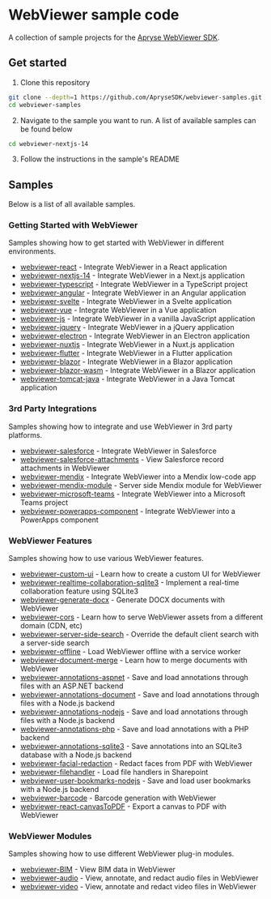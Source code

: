 # WebViewer sample code

A collection of sample projects for the [Apryse WebViewer SDK](https://apryse.com/products/webviewer).

## Get started

1. Clone this repository

```bash
git clone --depth=1 https://github.com/ApryseSDK/webviewer-samples.git
cd webviewer-samples
```

2. Navigate to the sample you want to run. A list of available samples can be found below

```bash
cd webviewer-nextjs-14
```

3. Follow the instructions in the sample's README

## Samples

Below is a list of all available samples.

### Getting Started with WebViewer
Samples showing how to get started with WebViewer in different environments.

- [webviewer-react](./webviewer-react) - Integrate WebViewer in a React application
- [webviewer-nextjs-14](./webviewer-nextjs-14) - Integrate WebViewer in a Next.js application
- [webviewer-typescript](./webviewer-typescript) - Integrate WebViewer in a TypeScript project
- [webviewer-angular](./webviewer-angular) - Integrate WebViewer in an Angular application
- [webviewer-svelte](./webviewer-svelte) - Integrate WebViewer in a Svelte application
- [webviewer-vue](./webviewer-vue) - Integrate WebViewer in a Vue application
- [webviewer-js](./webviewer-js) - Integrate WebViewer in a vanilla JavaScript application
- [webviewer-jquery](./webviewer-jquery) - Integrate WebViewer in a jQuery application
- [webviewer-electron](./webviewer-electron) - Integrate WebViewer in an Electron application
- [webviewer-nuxtjs](./webviewer-nuxtjs) - Integrate WebViewer in a Nuxt.js application
- [webviewer-flutter](./webviewer-flutter) - Integrate WebViewer in a Flutter application
- [webviewer-blazor](./webviewer-blazor) - Integrate WebViewer in a Blazor application
- [webviewer-blazor-wasm](./webviewer-blazor-wasm) - Integrate WebViewer in a Blazor application
- [webviewer-tomcat-java](./webviewer-tomcat-java) - Integrate WebViewer in a Java Tomcat application

### 3rd Party Integrations
Samples showing how to integrate and use WebViewer in 3rd party platforms.

- [webviewer-salesforce](./webviewer-salesforce) - Integrate WebViewer in Salesforce
- [webviewer-salesforce-attachments](./webviewer-salesforce-attachments) - View Salesforce record attachments in WebViewer
- [webviewer-mendix](./webviewer-mendix) - Integrate WebViewer into a Mendix low-code app
- [webviewer-mendix-module](./webviewer-mendix-module) - Server side Mendix module for WebViewer
- [webviewer-microsoft-teams](./webviewer-microsoft-teams) - Integrate WebViewer into a Microsoft Teams project
- [webviewer-powerapps-component](./webviewer-powerapps-component) - Integrate WebViewer into a PowerApps component

### WebViewer Features
Samples showing how to use various WebViewer features.

- [webviewer-custom-ui](./webviewer-custom-ui) - Learn how to create a custom UI for WebViewer
- [webviewer-realtime-collaboration-sqlite3](./webviewer-realtime-collaboration-sqlite3) - Implement a real-time collaboration feature using SQLite3
- [webviewer-generate-docx](./webviewer-generate-docx) - Generate DOCX documents with WebViewer
- [webviewer-cors](./webviewer-cors) - Learn how to serve WebViewer assets from a different domain (CDN, etc)
- [webviewer-server-side-search](./webviewer-server-side-search) - Override the default client search with a server-side search
- [webviewer-offline](./webviewer-offline) - Load WebViewer offline with a service worker
- [webviewer-document-merge](./webviewer-document-merge) - Learn how to merge documents with WebViewer
- [webviewer-annotations-aspnet](./webviewer-annotations-aspnet) - Save and load annotations through files with an ASP.NET backend
- [webviewer-annotations-document](./webviewer-annotations-document) - Save and load annotations through files with a Node.js backend
- [webviewer-annotations-nodejs](./webviewer-annotations-nodejs) - Save and load annotations through files with a Node.js backend
- [webviewer-annotations-php](./webviewer-annotations-php) - Save and load annotations with a PHP backend
- [webviewer-annotations-sqlite3](./webviewer-annotations-sqlite3) - Save annotations into an SQLite3 database with a Node.js backend
- [webviewer-facial-redaction](./webviewer-facial-redaction) - Redact faces from PDF with WebViewer
- [webviewer-filehandler](./webviewer-filehandler)  - Load file handlers in Sharepoint
- [webviewer-user-bookmarks-nodejs](./webviewer-user-bookmarks-nodejs) - Save and load user bookmarks with a Node.js backend
- [webviewer-barcode](./webviewer-barcode) - Barcode generation with WebViewer
- [webviewer-react-canvasToPDF](./webviewer-react-canvasToPDF) - Export a canvas to PDF with WebViewer

### WebViewer Modules
Samples showing how to use different WebViewer plug-in modules.

- [webviewer-BIM](./webviewer-BIM) - View BIM data in WebViewer
- [webviewer-audio](./webviewer-audio) - View, annotate, and redact audio files in WebViewer
- [webviewer-video](./webviewer-video) - View, annotate and redact video files in WebViewer

